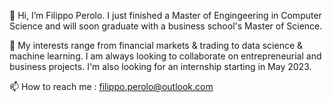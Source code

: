 👋 Hi, I’m Filippo Perolo.
I just finished a Master of Engingeering in Computer Science and will soon graduate with a business school's Master of Science.

🌱 My interests range from financial markets & trading to data science & machine learning.
I am always looking to collaborate on entrepreneurial and business projects. I'm also looking for an internship starting in May 2023.

📫 How to reach me : filippo.perolo@outlook.com

<!---
FilPerolo/FilPerolo is a ✨ special ✨ repository because its `README.md` (this file) appears on your GitHub profile.
You can click the Preview link to take a look at your changes.
--->
